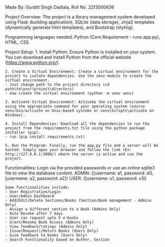 Made By: Gurditt Singh Dadiala, Roll No. 22f3000636

Project Overview: The project is a library management system developed using Flask (building application), SQLite (data storage), Jinja2 templates (dynamically generate html templates), and Bootstrap (styling).

Programming languages needed: Python (Core Requirement - runs app.py), HTML, CSS

Project Setup: 
    1. Install Python: Ensure Python is installed on your system. You can download and install Python from the official website (https://www.python.org/).

    2. Create a Virtual Environment: Create a virtual environment for the project to isolate dependencies. Use the venv module to create the virtual environment.
    - Just change path to the project directory (cd path\to\your\project\directory)
    - now create the virtual environment (python -m venv venv)

    3. Activate Virtual Environment: Activate the virtual environment using the appropriate command for your operating system (source venv/bin/activate on Unix-based systems or venv\Scripts\activate on Windows).

    4. Install Dependencies: Download all the dependencies to run the project from the requirements.txt file using the python package installer (pip).
    - run (pip install requirements.txt)

    5. Run the Program: Finally, run the app.py file and a server will be hosted. Simply open your browser and follow the link (Ex: http://127.0.0.1:5000/) where the server is active and use the project.

Functionalities: Login via the provided passwords or use an online sqlite3 file to view the database content.
    ADMIN: {[username: a1, password: a1], [username: a2, password: a2]}
    USER: {[username: u1, password: u1]}

    Some functionalities include:
    - User Registration/Login
    - User/Admin Dashboard
    - Add/Edit/Delete Sections/Books (Section/Book management - Admins Only)
    - Assign a different section to a Book (Admins Only)
    - Auto Revoke after 7 days
    - User can request upto 5 e-books
    - Grant/Revoke Book Access (Admins Only)
    - View feedback/ratings (Admins Only)
    - Issue(Request)/Return Books (Users Only)
    - Give feedback to books (Users Only)
    - Search Functionality based on Author, Section
